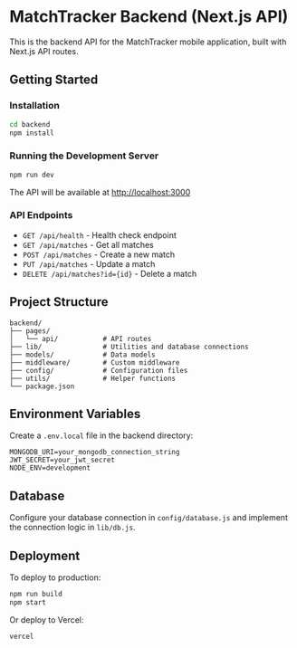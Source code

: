 # MatchTracker Backend (Next.js API)

This is the backend API for the MatchTracker mobile application, built with Next.js API routes.

## Getting Started

### Installation

```bash
cd backend
npm install
```

### Running the Development Server

```bash
npm run dev
```

The API will be available at [http://localhost:3000](http://localhost:3000)

### API Endpoints

- `GET /api/health` - Health check endpoint
- `GET /api/matches` - Get all matches
- `POST /api/matches` - Create a new match
- `PUT /api/matches` - Update a match
- `DELETE /api/matches?id={id}` - Delete a match

## Project Structure

```
backend/
├── pages/
│   └── api/           # API routes
├── lib/               # Utilities and database connections
├── models/            # Data models
├── middleware/        # Custom middleware
├── config/            # Configuration files
├── utils/             # Helper functions
└── package.json
```

## Environment Variables

Create a `.env.local` file in the backend directory:

```
MONGODB_URI=your_mongodb_connection_string
JWT_SECRET=your_jwt_secret
NODE_ENV=development
```

## Database

Configure your database connection in `config/database.js` and implement the connection logic in `lib/db.js`.

## Deployment

To deploy to production:

```bash
npm run build
npm start
```

Or deploy to Vercel:

```bash
vercel
```
